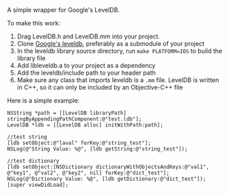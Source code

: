 A simple wrapper for Google's LevelDB. 

To make this work:

1. Drag LevelDB.h and LevelDB.mm into your project. 
2. Clone [Google's leveldb](http://code.google.com/p/leveldb/source/checkout), preferably as a submodule of your project
3. In the leveldb library source directory, run `make PLATFORM=IOS` to build the library file
4. Add libleveldb.a to your project as a dependency
5. Add the leveldb/include path to your header path
6. Make sure any class that imports leveldb is a `.mm` file. LevelDB is written in C++, so it can only be included by an Objective-C++ file

Here is a simple example:

    NSString *path = [[LevelDB libraryPath] stringByAppendingPathComponent:@"test.ldb"];
    LevelDB *ldb = [[LevelDB alloc] initWithPath:path];

    //test string
    [ldb setObject:@"laval" forKey:@"string_test"];
    NSLog(@"String Value: %@", [ldb getString:@"string_test"]);

    //test dictionary
    [ldb setObject:[NSDictionary dictionaryWithObjectsAndKeys:@"val1", @"key1", @"val2", @"key2", nil] forKey:@"dict_test"];
    NSLog(@"Dictionary Value: %@", [ldb getDictionary:@"dict_test"]);
    [super viewDidLoad];